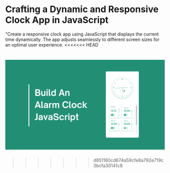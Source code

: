 # Crafting a Dynamic and Responsive Clock App in JavaScript

"Create a responsive clock app using JavaScript that displays the current time dynamically. The app adjusts seamlessly to different screen sizes for an optimal user experience.
<<<<<<< HEAD


![Clock App](/preview.png)
=======
>>>>>>> d851160cd674a59cfe8a792e719c3bcfa30141c8
